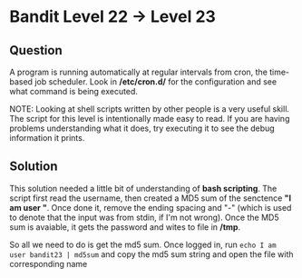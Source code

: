 # Bandit Level 22 → Level 23


## Question
A program is running automatically at regular intervals from cron, the time-based job scheduler. Look in **/etc/cron.d/** for the configuration and see what command is being executed.

NOTE: Looking at shell scripts written by other people is a very useful skill. The script for this level is intentionally made easy to read.
If you are having problems understanding what it does, try executing it to see the debug information it prints.


## Solution
This solution needed a little bit of understanding of **bash scripting**. The script first read the username, then created a MD5 sum of the senctence **"I am user <username>"**.
Once done it, remove the ending spacing and "-" (which is used to denote that the input was from stdin, if I'm not wrong). Once the MD5 sum is avaiable, it gets the password and wites to file in **/tmp**.

So all we need to do is get the md5 sum. Once logged in, run `echo I am user bandit23 | md5sum` and copy the md5 sum string and open the file with corresponding name

